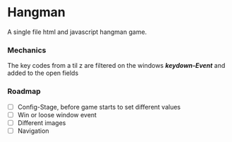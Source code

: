 # Hangman
A single file html and javascript hangman game.
### Mechanics
The key codes from a til z are filtered on the windows ___keydown-Event___ and added to  the open fields
### Roadmap
- [ ] Config-Stage, before game starts to set different values
- [ ] Win or loose window event
- [ ] Different images
- [ ] Navigation